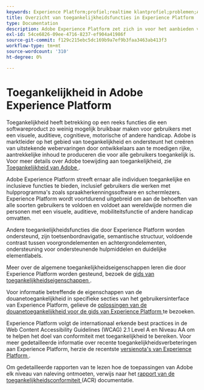 ```yaml
---
keywords: Experience Platform;profiel;realtime klantprofiel;problemen;API;verenigd profiel;verenigd profiel;verenigd;profiel;rtcp;XDM-grafieken
title: Overzicht van toegankelijkheidsfuncties in Experience Platform
type: Documentation
description: Adobe Experience Platform zet zich in voor het aanbieden van toegankelijke en inclusieve functies aan alle individuen.
exl-id: 54ce6826-09ee-4716-8237-ef904a41986f
source-git-commit: f129c215ebc5dc169b9a7ef9b3faa3463ab413f3
workflow-type: tm+mt
source-wordcount: '310'
ht-degree: 0%

---
```


# Toegankelijkheid in Adobe Experience Platform

Toegankelijkheid heeft betrekking op een reeks functies die een softwareproduct zo weinig mogelijk bruikbaar maken voor gebruikers met een visuele, auditieve, cognitieve, motorische of andere handicap. Adobe is marktleider op het gebied van toegankelijkheid en ondersteunt het creëren van uitstekende webervaringen door ontwikkelaars aan te moedigen rijke, aantrekkelijke inhoud te produceren die voor alle gebruikers toegankelijk is. Voor meer details over Adobe toewijding aan toegankelijkheid, zie [ Toegankelijkheid van Adobe ](https://www.adobe.com/accessibility.html).

Adobe Experience Platform streeft ernaar alle individuen toegankelijke en inclusieve functies te bieden, inclusief gebruikers die werken met hulpprogramma&#39;s zoals spraakherkenningssoftware en schermlezers. Experience Platform wordt voortdurend uitgebreid om aan de behoeften van alle soorten gebruikers te voldoen en voldoet aan wereldwijde normen die personen met een visuele, auditieve, mobiliteitsfunctie of andere handicap omvatten.

Andere toegankelijkheidsfuncties die door Experience Platform worden ondersteund, zijn toetsenbordnavigatie, semantische structuur, voldoende contrast tussen voorgrondelementen en achtergrondelementen, ondersteuning voor ondersteunende hulpmiddelen en duidelijke elementlabels.

Meer over de algemene toegankelijkheidseigenschappen leren die door Experience Platform worden gesteund, bezoek de [ gids van toegankelijkheidseigenschappen ](features.md).

Voor informatie betreffende de eigenschappen van de douanetoegankelijkheid in specifieke secties van het gebruikersinterface van Experience Platform, gelieve de [ oplossingen van de douanetoegankelijkheid voor de gids van Experience Platform ](custom.md) te bezoeken.

Experience Platform volgt de internationaal erkende best practices in de Web Content Accessibility Guidelines (WCAG) 2.1 Level A en Niveau AA om te helpen het doel van conformiteit met toegankelijkheid te bereiken. Voor meer gedetailleerde informatie over recente toegankelijkheidsverbeteringen aan Experience Platform, herzie de recentste [ versienota&#39;s van Experience Platform ](../release-notes/latest/latest.md).

Om gedetailleerde rapporten van te lezen hoe de toepassingen van Adobe elk niveau van naleving ontmoeten, verwijs naar het [ rapport van de toegankelijkheidsconformiteit ](https://www.adobe.com/accessibility/compliance.html) (ACR) documentatie.
